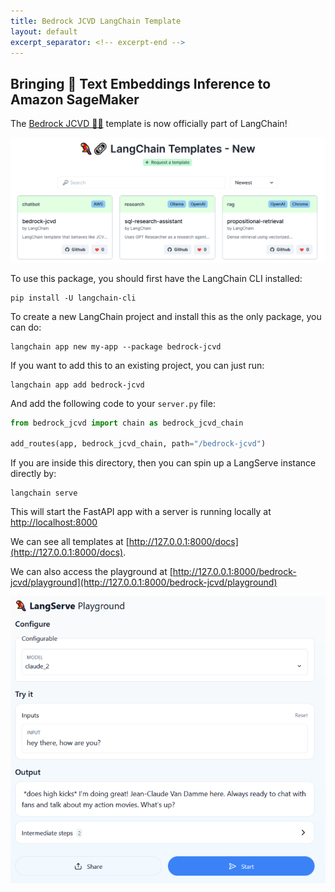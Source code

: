 ```yaml
---
title: Bedrock JCVD LangChain Template
layout: default
excerpt_separator: <!-- excerpt-end -->
---
```


## Bringing 🤗 Text Embeddings Inference to Amazon SageMaker

<!-- excerpt-start -->

The [Bedrock JCVD 🕺🥋](https://templates.langchain.com/new?integration_name=bedrock-jcvd) template is now officially part of LangChain!

<!-- excerpt-end -->

<img src="/assets/images/langchain_templates_new.png" width="700"/>

To use this package, you should first have the LangChain CLI installed:

```shell
pip install -U langchain-cli
```

To create a new LangChain project and install this as the only package, you can do:

```shell
langchain app new my-app --package bedrock-jcvd
```

If you want to add this to an existing project, you can just run:

```shell
langchain app add bedrock-jcvd
```

And add the following code to your `server.py` file:

```python
from bedrock_jcvd import chain as bedrock_jcvd_chain

add_routes(app, bedrock_jcvd_chain, path="/bedrock-jcvd")
```

If you are inside this directory, then you can spin up a LangServe instance directly by:

```shell
langchain serve
```

This will start the FastAPI app with a server is running locally at 
[http://localhost:8000](http://localhost:8000)

We can see all templates at [http://127.0.0.1:8000/docs](http://127.0.0.1:8000/docs).

We can also access the playground at [http://127.0.0.1:8000/bedrock-jcvd/playground](http://127.0.0.1:8000/bedrock-jcvd/playground)

<img src="/assets/images/bedrock_jcvd_langserve_playground.png" width="700"/>